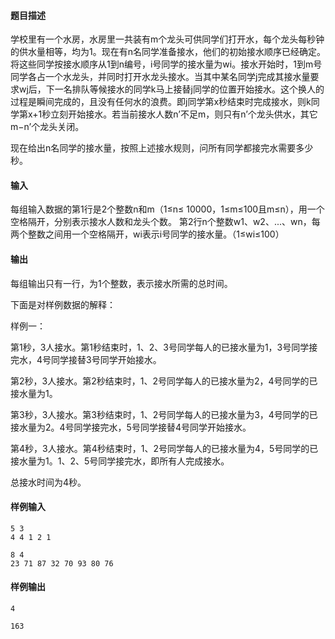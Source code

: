 #### 题目描述

学校里有一个水房，水房里一共装有m个龙头可供同学们打开水，每个龙头每秒钟的供水量相等，均为1。现在有n名同学准备接水，他们的初始接水顺序已经确定。将这些同学按接水顺序从1到n编号，i号同学的接水量为wi。接水开始时，1到m号同学各占一个水龙头，并同时打开水龙头接水。当其中某名同学j完成其接水量要求wj后，下一名排队等候接水的同学k马上接替j同学的位置开始接水。这个换人的过程是瞬间完成的，且没有任何水的浪费。即j同学第x秒结束时完成接水，则k同学第x+1秒立刻开始接水。若当前接水人数n’不足m，则只有n’个龙头供水，其它m−n’个龙头关闭。

现在给出n名同学的接水量，按照上述接水规则，问所有同学都接完水需要多少秒。

#### 输入

每组输入数据的第1行是2个整数n和m（1≤n≤ 10000，1≤m≤100且m≤n），用一个空格隔开，分别表示接水人数和龙头个数。
第2行n个整数w1、w2、...、wn，每两个整数之间用一个空格隔开，wi表示i号同学的接水量。（1≤wi≤100）

#### 输出

每组输出只有一行，为1个整数，表示接水所需的总时间。

下面是对样例数据的解释：

样例一：

第1秒，3人接水。第1秒结束时，1、2、3号同学每人的已接水量为1，3号同学接完水，4号同学接替3号同学开始接水。

第2秒，3人接水。第2秒结束时，1、2号同学每人的已接水量为2，4号同学的已接水量为1。

第3秒，3人接水。第3秒结束时，1、2号同学每人的已接水量为3，4号同学的已接水量为2。4号同学接完水，5号同学接替4号同学开始接水。

第4秒，3人接水。第4秒结束时，1、2号同学每人的已接水量为4，5号同学的已接水量为1。1、2、5号同学接完水，即所有人完成接水。

总接水时间为4秒。

#### 样例输入

```
5 3
4 4 1 2 1

8 4
23 71 87 32 70 93 80 76
```

#### 样例输出

```
4

163
```

